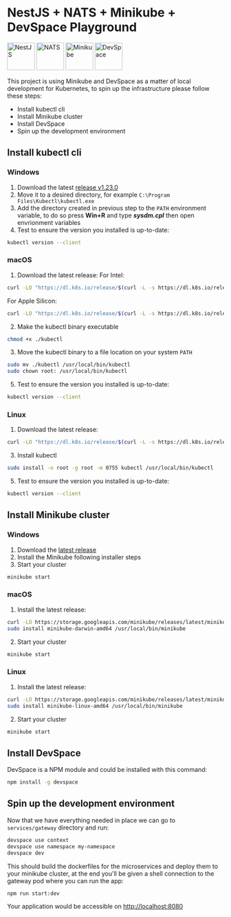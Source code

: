 # NestJS + NATS + Minikube + DevSpace Playground

<img src="https://d33wubrfki0l68.cloudfront.net/e937e774cbbe23635999615ad5d7732decad182a/26072/logo-small.ede75a6b.svg" alt="NestJS" height="64"> <img src="https://nats.io/img/logos/nats-icon-white.png" alt="NATS" height="64">  <img src="https://raw.githubusercontent.com/kubernetes/minikube/master/images/logo/logo.png" alt="Minikube" height="64">  <img src="https://devspace.sh/cli/img/logo-devspace.svg" alt="DevSpace" height="64"> 

This project is using Minikube and DevSpace as a matter of local development for Kubernetes, to spin up the infrastructure please follow these steps:

- Install kubectl cli
- Install Minikube cluster
- Install DevSpace
- Spin up the development environment

## Install kubectl cli
### Windows
1. Download the latest [release v1.23.0](https://dl.k8s.io/release/v1.23.0/bin/windows/amd64/kubectl.exe)
2. Move it to a desired directory, for example `C:\Program Files\Kubectl\kubectl.exe`
3. Add the directory created in previous step to the `PATH` environment variable,
to do so press **Win+R** and type _**sysdm.cpl**_ then open envrionment variables
4. Test to ensure the version you installed is up-to-date:
 ```bash
 kubectl version --client
 ```

### macOS
1. Download the latest release:
For Intel:
```bash
curl -LO "https://dl.k8s.io/release/$(curl -L -s https://dl.k8s.io/release/stable.txt)/bin/darwin/amd64/kubectl"
```
For Apple Silicon:
```bash
curl -LO "https://dl.k8s.io/release/$(curl -L -s https://dl.k8s.io/release/stable.txt)/bin/darwin/arm64/kubectl"
```
2. Make the kubectl binary executable 
```bash
chmod +x ./kubectl
```
3. Move the kubectl binary to a file location on your system `PATH`
```bash
sudo mv ./kubectl /usr/local/bin/kubectl
sudo chown root: /usr/local/bin/kubectl
```
5. Test to ensure the version you installed is up-to-date:
 ```bash
 kubectl version --client
 ```

### Linux
1. Download the latest release: 
```bash
curl -LO "https://dl.k8s.io/release/$(curl -L -s https://dl.k8s.io/release/stable.txt)/bin/linux/amd64/kubectl"
```
3. Install kubectl 
```bash
sudo install -o root -g root -m 0755 kubectl /usr/local/bin/kubectl
```
5. Test to ensure the version you installed is up-to-date:
 ```bash
 kubectl version --client
 ```

## Install Minikube cluster
### Windows
1. Download the [latest release](https://storage.googleapis.com/minikube/releases/latest/minikube-installer.exe)
2. Install the Minikube following installer steps
3. Start your cluster 
```bash
minikube start
```

### macOS
1. Install the latest release:
```bash 
curl -LO https://storage.googleapis.com/minikube/releases/latest/minikube-darwin-amd64
sudo install minikube-darwin-amd64 /usr/local/bin/minikube
```
2. Start your cluster
```bash
minikube start
```

### Linux
1. Install the latest release:
```bash 
curl -LO https://storage.googleapis.com/minikube/releases/latest/minikube-linux-amd64
sudo install minikube-linux-amd64 /usr/local/bin/minikube
```
2. Start your cluster
```bash
minikube start
```

## Install DevSpace
DevSpace is a NPM module and could be installed with this command:
```bash
npm install -g devspace
```

## Spin up the development environment
Now that we have everything needed in place we can go to `services/gateway` directory
and run:
```bash
devspace use context
devspace use namespace my-namespace
devspace dev
```
This should build the dockerfiles for the microservices and deploy them to your minikube cluster, at the end you'll be given a shell connection to the gateway pod where you can run the app:
```bash
npm run start:dev
```
Your application would be accessible on [http://localhost:8080](http://localhost:8080)
